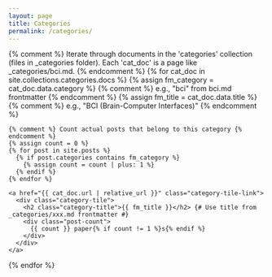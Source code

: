 ```yaml
---
layout: page
title: Categories
permalink: /categories/
---
```


<div class="categories-grid">
  {% comment %}
    Iterate through documents in the 'categories' collection (files in _categories folder).
    Each 'cat_doc' is a page like _categories/bci.md.
  {% endcomment %}
  {% for cat_doc in site.collections.categories.docs %}
    {% assign fm_category = cat_doc.data.category %}   {% comment %} e.g., "bci" from bci.md frontmatter {% endcomment %}
    {% assign fm_title = cat_doc.data.title %}         {% comment %} e.g., "BCI (Brain-Computer Interfaces)" {% endcomment %}
    
    {% comment %} Count actual posts that belong to this category {% endcomment %}
    {% assign count = 0 %}
    {% for post in site.posts %}
      {% if post.categories contains fm_category %}
        {% assign count = count | plus: 1 %}
      {% endif %}
    {% endfor %}

    <a href="{{ cat_doc.url | relative_url }}" class="category-tile-link">
      <div class="category-tile">
        <h2 class="category-title">{{ fm_title }}</h2> {# Use title from _categories/xxx.md frontmatter #}
        <div class="post-count">
          {{ count }} paper{% if count != 1 %}s{% endif %}
        </div>
      </div>
    </a>
  {% endfor %}
</div>

